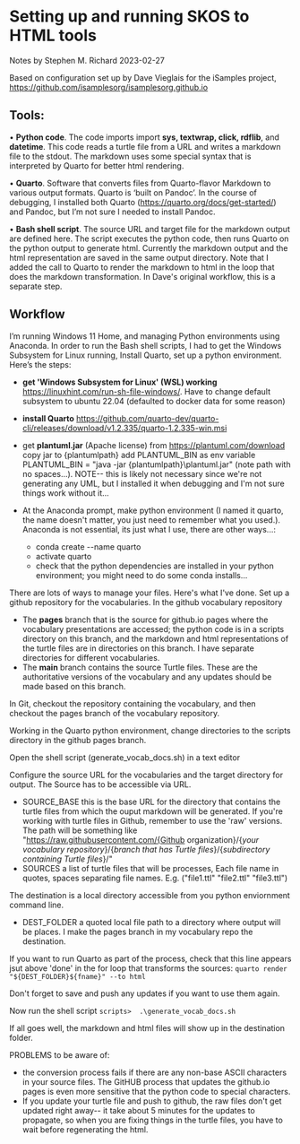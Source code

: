 # Setting up and running SKOS to HTML tools 

Notes by Stephen M. Richard 2023-02-27

Based on configuration set up by Dave Vieglais for the iSamples project, https://github.com/isamplesorg/isamplesorg.github.io

## Tools:
•	**Python code**. The code imports import **sys, textwrap, click, rdflib**, and **datetime**. This code reads a turtle file from a URL and writes a markdown file to the stdout.   The markdown uses some special syntax that is interpreted by Quarto for better html rendering. 

•	**Quarto**. Software that converts files from Quarto-flavor Markdown to various output formats. Quarto is ‘built on Pandoc’.   In the course of debugging, I installed both Quarto (https://quarto.org/docs/get-started/) and Pandoc, but I’m not sure I needed to install Pandoc.

•	**Bash shell script**.  The source URL and target file for the markdown output are defined here. The script executes the python code, then runs Quarto on the python output to generate html. Currently the markdown output and the html representation are saved in the same output directory. Note that I added the call to Quarto to render the markdown to html in the loop that does the markdown transformation. In Dave's original workflow, this is a separate step. 

## Workflow
I’m running Windows 11 Home, and managing Python environments using Anaconda. In order to run the Bash shell scripts, I had to get the Windows Subsystem for Linux running, Install Quarto, set up a python environment. Here’s the steps:


- **get 'Windows Subsystem for Linux' (WSL) working**   https://linuxhint.com/run-sh-file-windows/.  Have to change default subsystem to ubuntu 22.04 (defaulted to docker data for some reason)
- **install Quarto**  https://github.com/quarto-dev/quarto-cli/releases/download/v1.2.335/quarto-1.2.335-win.msi
- get **plantuml.jar** (Apache license) from https://plantuml.com/download
copy jar to {plantumlpath}
add PLANTUML_BIN as env variable 
PLANTUML_BIN =  "java -jar {plantumlpath}\plantuml.jar"  (note path with no spaces...). NOTE-- this is likely not necessary since we're not generating any UML, but I installed it when debugging and I'm not sure things work without it...

- At the Anaconda prompt, make python environment (I named it quarto, the name doesn't matter, you just need to remember what you used.). Anaconda is not essential, its just what I use, there are other ways...: 
  - conda create --name quarto
  - activate quarto
  - check that the python dependencies are installed in your python environment; you might need to do some conda installs...

There are lots of ways to manage your files. Here's what I've done. Set up a github repository for the vocabularies. In the github vocabulary repository 
- The **pages** branch that is the source for github.io pages where the vocabulary presentations are accessed; the python code is in a scripts directory on this branch, and the markdown and html representations of the turtle files are in directories on this branch. I have separate directories for different vocabularies.
- The **main** branch contains the source Turtle files. These are the authoritative versions of the vocabulary and any updates should be made based on this branch. 

In Git, checkout the repository containing the vocabulary, and then checkout the pages branch of the vocabulary repository. 

Working in the Quarto python environment, change directories to the scripts directory in the github pages branch. 

Open the shell script (generate_vocab_docs.sh) in a text editor

Configure the source URL for the vocabularies and the target directory for output. The Source has to be accessible via URL. 

- SOURCE_BASE this is the base URL for the directory that contains the turtle files from which the ouput markdown will be generated. If you're working with turtle files in Github, remember to use the 'raw' versions. The path will be something like
"https://raw.githubusercontent.com/{Github organization}/{*your vocabulary repository*}/{*branch that has Turtle files*}/{*subdirectory containing Turtle files*}/"
- SOURCES a list of turtle files that will be processes, Each file name in quotes, spaces separating file names. E.g. ("file1.ttl"  "file2.ttl"  "file3.ttl")

The destination is a local directory accessible from you python enviornment command line.

- DEST_FOLDER  a quoted local file path to a directory where output will be places. I make the pages branch in my vocabulary repo the destination. 

If you want to run Quarto as part of the process, check that this line appears jsut above 'done' in the for loop that transforms the sources:
```quarto render "${DEST_FOLDER}${fname}" --to html```

Don't forget to save and push any updates if you want to use them again. 

Now run the shell script
```scripts>  .\generate_vocab_docs.sh```

If all goes well, the markdown and html files will show up in the destination folder. 


PROBLEMS to be aware of:
- the conversion process fails if there are any non-base ASCII characters in your source files. The GitHUB process that updates the github.io pages is even more sensitive that the python code to special characters.
- If you  update your turtle file and push to github, the raw files don't get updated right away-- it take about 5 minutes for the updates to propagate, so when you are fixing things in the turtle files, you have to wait before regenerating the html.
